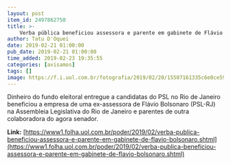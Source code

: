 ```yaml
---
layout: post
item_id: 2497862750
title: >-
    Verba pública beneficiou assessora e parente em gabinete de Flávio Bolsonaro
author: Tatu D'Oquei
date: 2019-02-21 01:00:00
pub_date: 2019-02-21 01:00:00
time_added: 2019-02-23 19:35:55
categories: [avisamos]
tags: []
image: https://f.i.uol.com.br/fotografia/2019/02/20/15507161335c6e0ce599b1f_1550716133_3x2_rt.jpg
---
```


Dinheiro do fundo eleitoral entregue a candidatas do PSL no Rio de Janeiro beneficiou a empresa de uma ex-assessora de Flávio Bolsonaro (PSL-RJ) na Assembleia Legislativa do Rio de Janeiro e parentes de outra colaboradora do agora senador.

**Link:** [https://www1.folha.uol.com.br/poder/2019/02/verba-publica-beneficiou-assessora-e-parente-em-gabinete-de-flavio-bolsonaro.shtml](https://www1.folha.uol.com.br/poder/2019/02/verba-publica-beneficiou-assessora-e-parente-em-gabinete-de-flavio-bolsonaro.shtml)

